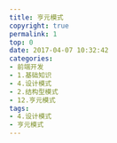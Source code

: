 ```yaml
---
title: 亨元模式
copyright: true
permalink: 1
top: 0
date: 2017-04-07 10:32:42
categories:
- 前端开发
- 1.基础知识
- 4.设计模式
- 2.结构型模式
- 12.亨元模式
tags:
- 4.设计模式
- 亨元模式
---
```

